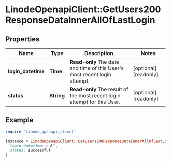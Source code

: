 # LinodeOpenapiClient::GetUsers200ResponseDataInnerAllOfLastLogin

## Properties

| Name | Type | Description | Notes |
| ---- | ---- | ----------- | ----- |
| **login_datetime** | **Time** | __Read-only__ The date and time of this User&#39;s most recent login attempt. | [optional][readonly] |
| **status** | **String** | __Read-only__ The result of the most recent login attempt for this User. | [optional][readonly] |

## Example

```ruby
require 'linode_openapi_client'

instance = LinodeOpenapiClient::GetUsers200ResponseDataInnerAllOfLastLogin.new(
  login_datetime: null,
  status: successful
)
```

